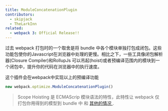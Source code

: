 ```yaml
---
title: ModuleConcatenationPlugin
contributors:
  - skipjack
  - TheLarkInn
related:
  - webpack 3: Official Release!!
---
```



过去 webpack 打包时的一个取舍是将 bundle 中各个模块单独打包成闭包。这些功能包使你的Javascript在浏览器中处理的更慢。相比之下，一些工具像闭包解析器(Closure Compiler)和RollupJs 可以吊起(hoist)或者预编译范围内的模块到一个闭包中，提升你的代码在浏览器中的执行速度。


这个插件会在webpack中实现以上的预编译功能

``` js
new webpack.optimize.ModuleConcatenationPlugin()
```

> Scope Hoisting 是 ECMAScrip 模块语法的特性，此特性让 webpack 仅打包你用得到的模型到 bundle 中 和 [其他的情况 ](https://medium.com/webpack/webpack-freelancing-log-book-week-5-7-4764be3266f5).
